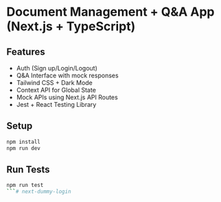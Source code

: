# Document Management + Q&A App (Next.js + TypeScript)

## Features
- Auth (Sign up/Login/Logout)
- Q&A Interface with mock responses
- Tailwind CSS + Dark Mode
- Context API for Global State
- Mock APIs using Next.js API Routes
- Jest + React Testing Library

## Setup
```bash
npm install
npm run dev
```

## Run Tests
```bash
npm run test
```# next-dummy-login
